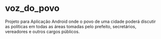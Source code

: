 # voz_do_povo
Projeto para Aplicação Android onde o povo de uma cidade poderá discutir as políticas em todas as áreas tomadas pelo prefeito, secretários, vereadores e outros cargos públicos.
